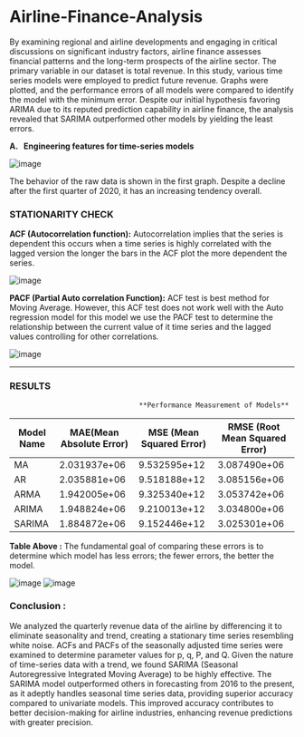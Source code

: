 # Airline-Finance-Analysis

By examining regional and airline developments and engaging in critical discussions on significant industry factors, airline finance assesses financial patterns and the long-term prospects of the airline sector. The primary variable in our dataset is total revenue. In this study, various time series models were employed to predict future revenue. Graphs were plotted, and the performance errors of all models were compared to identify the model with the minimum error. Despite our initial hypothesis favoring ARIMA due to its reputed prediction capability in airline finance, the analysis revealed that SARIMA outperformed other models by yielding the least errors.

**A.   Engineering features for time-series models**

![image](https://github.com/vsailesh/Airline-Finance-Analysis/assets/93115567/4bab25a7-a70f-4772-9949-051d39a3d219)


The behavior of the raw data is shown in the first graph. Despite a decline after the first quarter of 2020, it has an increasing tendency overall.

### **STATIONARITY CHECK**

**ACF (Autocorrelation function):** Autocorrelation implies that the series is dependent this occurs when a time series is highly correlated with the lagged version the longer the bars in the ACF plot the more dependent the series.

![image](https://github.com/vsailesh/Airline-Finance-Analysis/assets/93115567/9c638d43-66ab-4368-864c-1f0446d0412d)

**PACF (Partial Auto correlation Function):** ACF test is best method for Moving Average. However, this ACF test does not work well with the Auto regression model for this model we use the PACF test to determine the relationship between the current value of it time series and the lagged values controlling for other correlations.

![image](https://github.com/vsailesh/Airline-Finance-Analysis/assets/93115567/7291dfca-bd07-4394-8edc-4b739877a239)

****

### **RESULTS**

                                    **Performance Measurement of Models**

| Model Name | MAE(Mean Absolute Error) | MSE (Mean Squared Error) | RMSE (Root Mean Squared Error) |
| --- | --- | --- | --- |
| MA | 2.031937e+06 | 9.532595e+12 | 3.087490e+06 |
| AR | 2.035881e+06 | 9.518188e+12 | 3.085156e+06 |
| ARMA | 1.942005e+06 | 9.325340e+12 | 3.053742e+06 |
| ARIMA | 1.948824e+06 | 9.210013e+12 | 3.034800e+06 |
| SARIMA | 1.884872e+06 | 9.152446e+12 | 3.025301e+06 |

 **Table Above :** The fundamental goal of comparing these errors is to determine which model has less errors; the fewer errors, the better the model.

![image](https://github.com/vsailesh/Airline-Finance-Analysis/assets/93115567/8d8a9353-5173-49f6-8ff5-6852db9c3c6e)
![image](https://github.com/vsailesh/Airline-Finance-Analysis/assets/93115567/abaa5fbc-7207-47fc-90f6-8da4c9d1e9d0)

### Conclusion :

We analyzed the quarterly revenue data of the airline by differencing it to eliminate seasonality and trend, creating a stationary time series resembling white noise. ACFs and PACFs of the seasonally adjusted time series were examined to determine parameter values for p, q, P, and Q. Given the nature of time-series data with a trend, we found SARIMA (Seasonal Autoregressive Integrated Moving Average) to be highly effective. The SARIMA model outperformed others in forecasting from 2016 to the present, as it adeptly handles seasonal time series data, providing superior accuracy compared to univariate models. This improved accuracy contributes to better decision-making for airline industries, enhancing revenue predictions with greater precision.
